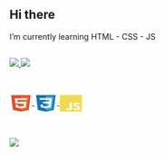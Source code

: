 ## Hi there

 I’m currently learning HTML - CSS - JS
 
 ##

<div style="display: inline_block">
  <a href="https://github.com/rodrigoliima">
  <img height="180em" src="https://github-readme-stats.vercel.app/api?username=rodrigoliima&show_icons=true&theme=dark&include_all_commits=true&count_private=true"/>
  <img height="180em" src="https://github-readme-stats.vercel.app/api/top-langs/?username=rodrigoliima&layout=compact&langs_count=7&theme=dark"/>
</div>
  
  ##
  
  <div style="display: inline_block"><br>
  <img align="center"  height="30" width="40" src="https://raw.githubusercontent.com/devicons/devicon/master/icons/html5/html5-original.svg">
  <img align="center"  height="30" width="40" src="https://raw.githubusercontent.com/devicons/devicon/master/icons/css3/css3-original.svg">
  <img align="center"  height="30" width="40" src="https://raw.githubusercontent.com/devicons/devicon/master/icons/javascript/javascript-plain.svg">
</div>
  
  ##
  
  <div><br>
    <a href="https://www.linkedin.com/in/rodrigo-lima-0354a1229" target="_blank"><img src="https://img.shields.io/badge/-LinkedIn-%230077B5?style=for-the-badge&logo=linkedin&logoColor=white" target="_blank"></a>
  </div>
  
 ##
